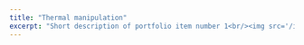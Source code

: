 ```yaml
---
title: "Thermal manipulation"
excerpt: "Short description of portfolio item number 1<br/><img src='/images/500x300.png'>"
---
```

